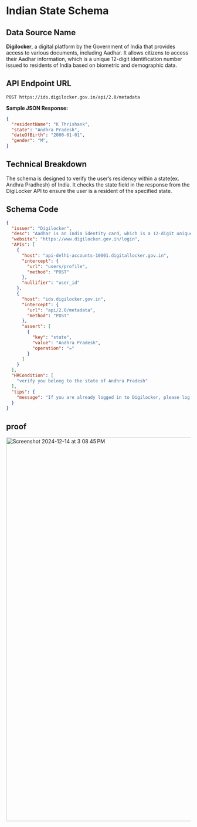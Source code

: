 # Indian State Schema

## Data Source Name

**Digilocker**, a digital platform by the Government of India that provides access to various documents, including Aadhar. It allows citizens to access their Aadhar information, which is a unique 12-digit identification number issued to residents of India based on biometric and demographic data.

## API Endpoint URL

`POST https://ids.digilocker.gov.in/api/2.0/metadata`

**Sample JSON Response:**

```json
{
  "residentName": "K Thrishank",
  "state": "Andhra Pradesh",
  "dateOfBirth": "2000-01-01",
  "gender": "M",
}
```

## Technical Breakdown

The schema is designed to verify the user’s residency within a state(ex. Andhra Pradhesh) of India. It checks the state field in the response from the DigiLocker API to ensure the user is a resident of the specified state.

## Schema Code

```json
{
  "issuer": "Digilocker",
  "desc": "Aadhar is an India identity card, which is a 12-digit unique identity number that can be obtained by residents of India, based on their biometric and demographic data.",
  "website": "https://www.digilocker.gov.in/login",
  "APIs": [
    {
      "host": "api-delhi-accounts-10001.digitallocker.gov.in",
      "intercept": {
        "url": "users/profile",
        "method": "POST"
      },
      "nullifier": "user_id"
    },
    {
      "host": "ids.digilocker.gov.in",
      "intercept": {
        "url": "api/2.0/metadata",
        "method": "POST"
      },
      "assert": [
        {
          "key": "state",
          "value": "Andhra Pradesh",
          "operation": "="
        }
      ]
    }
  ],
  "HRCondition": [
    "verify you belong to the state of Andhra Pradesh"
  ],
  "tips": {
    "message": "If you are already logged in to Digilocker, please log out and log back in. When you successfully log in, please click on the Aadhar Document, and then click the 'Start' button to initiate the verification process."
  }
}
```

## proof

<img width="1047" alt="Screenshot 2024-12-14 at 3 08 45 PM" src="https://github.com/user-attachments/assets/0a75b28f-d383-426e-aa2e-bf08949bb949" />
